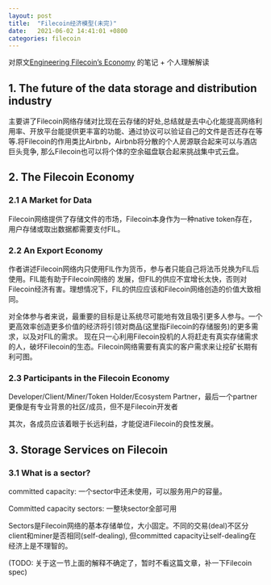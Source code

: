 ```yaml
---
layout: post
title:  "Filecoin经济模型(未完)"
date:   2021-06-02 14:41:01 +0800
categories: filecoin
---
```


对原文[Engineering Filecoinʼs Economy](https://filecoin.io/2020-engineering-filecoins-economy-en.pdf) 的笔记 + 个人理解解读

## 1. The future of the data storage and distribution industry

主要讲了Filecoin网络存储对比现在云存储的好处,总结就是去中心化能提高网络利用率、开放平台能提供更丰富的功能、通过协议可以验证自己的文件是否还存在等等.将Filecoin的作用类比Airbnb，Airbnb将分散的个人房源联合起来可以与酒店巨头竞争,
那么Filecoin也可以将个体的空余磁盘联合起来挑战集中式云盘。

## 2. The Filecoin Economy
### 2.1 A Market for Data
  Filecoin网络提供了存储文件的市场，Filecoin本身作为一种native token存在，用户存储或取出数据都需要支付FIL。
  
### 2.2 An Export Economy
  作者讲述Filecoin网络内只使用FIL作为货币，参与者只能自己将法币兑换为FIL后使用。FIL能有助于Filecoin网络的
  发展，但FIL的供应不宜增长太快，否则对Filecoin经济有害。理想情况下，FIL的供应应该和Filecoin网络创造的价值大致相同。
  
对全体参与者来说，最重要的目标是让系统尽可能地有效且吸引更多人参与。一个更高效率创造更多价值的经济将引领对商品(这里指Filecoin的存储服务)的更多需求，以及对FIL的需求。
现在只一心利用Filecoin投机的人将赶走有真实存储需求的人，破坏Filecoin的生态。Filecoin网络需要有真实的客户需求来让挖矿长期有利可图。

### 2.3 Participants in the Filecoin Economy
Developer/Client/Miner/Token Holder/Ecosystem Partner，最后一个partner更像是有专业背景的社区/成员，但不是Filecoin开发者
  
其次，各成员应该着眼于长远利益，才能促进Filecoin的良性发展。

## 3. Storage Services on Filecoin
### 3.1 What is a sector?
committed capacity: 一个sector中还未使用，可以服务用户的容量。

Committed capacity sectors: 一整块sector全部可用

Sectors是Filecoin网络的基本存储单位，大小固定。不同的交易(deal)不区分client和miner是否相同(self-dealing),
但committed capacity让self-dealing在经济上是不理智的。

(TODO: 关于这一节上面的解释不确定了，暂时不看这篇文章，补一下Filecoin spec)